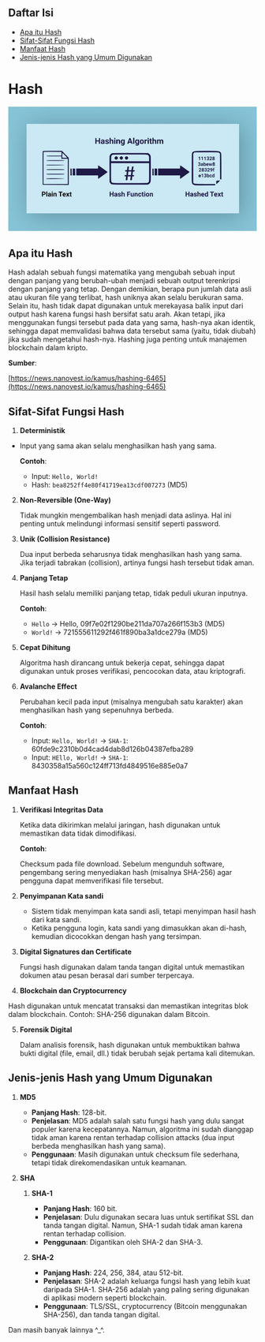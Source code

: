 ## Daftar Isi

- [Apa itu Hash](https://github.com/fixploit03/CATATAN-ROPAY/tree/main/Hash#apa-itu-hash)
- [Sifat-Sifat Fungsi Hash](https://github.com/fixploit03/CATATAN-ROPAY/tree/main/Hash#sifat-sifat-fungsi-hash)
- [Manfaat Hash](https://github.com/fixploit03/CATATAN-ROPAY/tree/main/Hash#manfaat-hash)
- [Jenis-jenis Hash yang Umum Digunakan](https://github.com/fixploit03/CATATAN-ROPAY/tree/main/Hash#jenis-jenis-hash-yang-umum-digunakan)


# Hash

![](https://github.com/fixploit03/CATATAN-ROPAY/blob/main/Hash/images%20(19).jpeg)

## Apa itu Hash

Hash adalah sebuah fungsi matematika yang mengubah sebuah input dengan panjang yang berubah-ubah menjadi sebuah output terenkripsi dengan panjang yang tetap. Dengan demikian, berapa pun jumlah data asli atau ukuran file yang terlibat, hash uniknya akan selalu berukuran sama. Selain itu, hash tidak dapat digunakan untuk merekayasa balik input dari output hash karena fungsi hash bersifat satu arah. Akan tetapi, jika menggunakan fungsi tersebut pada data yang sama, hash-nya akan identik, sehingga dapat memvalidasi bahwa data tersebut sama (yaitu, tidak diubah) jika sudah mengetahui hash-nya. Hashing juga penting untuk manajemen blockchain dalam kripto.

**Sumber**:

[https://news.nanovest.io/kamus/hashing-6465](https://news.nanovest.io/kamus/hashing-6465)

## Sifat-Sifat Fungsi Hash

1. **Deterministik**

- Input yang sama akan selalu menghasilkan hash yang sama.

  **Contoh**:

  - Input: `Hello, World!`
  - Hash: `bea8252ff4e80f41719ea13cdf007273` (MD5)

2. **Non-Reversible (One-Way)**
   
   Tidak mungkin mengembalikan hash menjadi data aslinya. Hal ini penting untuk melindungi informasi sensitif seperti password.

3. **Unik (Collision Resistance)**
   
   Dua input berbeda seharusnya tidak menghasilkan hash yang sama. Jika terjadi tabrakan (collision), artinya fungsi hash tersebut tidak aman.

4. **Panjang Tetap**
   
   Hasil hash selalu memiliki panjang tetap, tidak peduli ukuran inputnya.
   
   **Contoh**:

   - `Hello` → Hello, 09f7e02f1290be211da707a266f153b3 (MD5)
   - `World!` → 721555611292f461f890ba3a1dce279a (MD5)

5. **Cepat Dihitung**
   
   Algoritma hash dirancang untuk bekerja cepat, sehingga dapat digunakan untuk proses verifikasi, pencocokan data, atau kriptografi.

6. **Avalanche Effect**
    
   Perubahan kecil pada input (misalnya mengubah satu karakter) akan menghasilkan hash yang sepenuhnya berbeda.

   **Contoh**:

   - Input: `Hello, World!` → `SHA-1`:
60fde9c2310b0d4cad4dab8d126b04387efba289
   - Input: `HEllo, World!` → `SHA-1`:
8430358a15a560c124ff713fd4849516e885e0a7

## Manfaat Hash
   
1. **Verifikasi Integritas Data**
   
   Ketika data dikirimkan melalui jaringan, hash digunakan untuk memastikan data tidak dimodifikasi.

   **Contoh**:

   Checksum pada file download. Sebelum mengunduh software, pengembang sering menyediakan hash (misalnya SHA-256) agar pengguna dapat memverifikasi file tersebut.

2. **Penyimpanan Kata sandi**
   
   - Sistem tidak menyimpan kata sandi asli, tetapi menyimpan hasil hash dari kata sandi.
   - Ketika pengguna login, kata sandi yang dimasukkan akan di-hash, kemudian dicocokkan dengan hash yang tersimpan.

3. **Digital Signatures dan Certificate**
   
    Fungsi hash digunakan dalam tanda tangan digital untuk memastikan dokumen atau pesan berasal dari sumber terpercaya.

4. **Blockchain dan Cryptocurrency**
   
Hash digunakan untuk mencatat transaksi dan memastikan integritas blok dalam blockchain. Contoh: SHA-256 digunakan dalam Bitcoin.

5. **Forensik Digital**
    
    Dalam analisis forensik, hash digunakan untuk membuktikan bahwa bukti digital (file, email, dll.) tidak berubah sejak pertama kali ditemukan.

## Jenis-jenis Hash yang Umum Digunakan 

1. **MD5**
   
   - **Panjang Hash**: 128-bit.
   - **Penjelasan**: 
    MD5 adalah salah satu fungsi hash yang dulu sangat populer karena kecepatannya. Namun, algoritma ini sudah dianggap tidak aman karena rentan terhadap collision attacks (dua input berbeda menghasilkan hash yang sama).
   - **Penggunaan**:
    Masih digunakan untuk checksum file sederhana, tetapi tidak direkomendasikan untuk keamanan.

2. **SHA**
   
   1. **SHA-1**
      
      - **Panjang Hash**: 160 bit.
      - **Penjelasan**: Dulu digunakan secara luas untuk sertifikat SSL dan tanda tangan digital. Namun, SHA-1 sudah tidak aman karena rentan terhadap collision.
      - **Penggunaan**: Digantikan oleh SHA-2 dan SHA-3.
        
   2. **SHA-2**
      
      - **Panjang Hash**: 224, 256, 384, atau 512-bit.
      - **Penjelasan**: SHA-2 adalah keluarga fungsi hash yang lebih kuat daripada SHA-1. SHA-256 adalah yang paling sering digunakan di aplikasi modern seperti blockchain.
      - **Penggunaan**: TLS/SSL, cryptocurrency (Bitcoin menggunakan SHA-256), dan tanda tangan digital.

Dan masih banyak lainnya ^_^.
